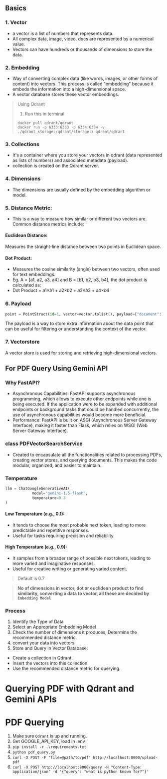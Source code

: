 ## Basics
### 1. Vector
* a vector is a list of numbers that represents data.
* All complex data, image, video, docs are represented by a numerical value.
* Vectors can have hundreds or thousands of dimensions to store the data.

### 2. Embedding
* Way of converting complex data (like words, images, or other forms of content) into vectors. This process is called "embedding" because it embeds the information into a high-dimensional space.
* A vector database stores these vector embeddings.

> Using Qdrant
> 1. Run this in terminal
> ```
> docker pull qdrant/qdrant
> docker run -p 6333:6333 -p 6334:6334 -v ./qdrant_storage:/qdrant/storage:z qdrant/qdrant
> ```

### 3. Collections
* It's a container where you store your vectors in qdrant (data represented as lists of numbers) and associated metadata (payload).
* collection is created on the Qdrant server.

### 4. Dimensions
* The dimensions are usually defined by the embedding algorithm or model. 
### 5. Distance Metric: 
* This is a way to measure how similar or different two vectors are. Common distance metrics include:
#### Euclidean Distance: 
Measures the straight-line distance between two points in Euclidean space.
#### Dot Product: 
* Measures the cosine similarity (angle) between two vectors, often used for text embeddings.
* Eg. A = [a1, a2, a3, a4] and B = [b1, b2, b3, b4], the dot product is calculated as: 
* Dot Product = 𝑎1×𝑏1 + 𝑎2×𝑏2 + 𝑎3×𝑏3 + 𝑎4×𝑏4

### 6. Payload
```py
point = PointStruct(id=1, vector=vector.tolist(), payload={"document": "Python Programming"})
```
The payload is a way to store extra information about the data point that can be useful for filtering or understanding the context of the vector.

### 7. Vectorstore
A vector store is used for storing and retrieving high-dimensional vectors.

## For PDF Query Using Gemini API
### Why FastAPI? 
* Asynchronous Capabilities: FastAPI supports asynchronous programming, which allows to execute other endpoints while one is being executed. 
If the application were to be expanded with additional endpoints or background tasks that could be handled concurrently, the use of asynchronous capabilities would become more beneficial.
* Performance: FastAPI is built on ASGI (Asynchronous Server Gateway Interface), making it faster than Flask, which relies on WSGI (Web Server Gateway Interface). 

### class PDFVectorSearchService
* Created to encapsulate all the functionalities related to processing PDFs, creating vector stores, and querying documents. This makes the code modular, organized, and easier to maintain.
### Temperature
```py
llm = ChatGoogleGenerativeAI(
            model="gemini-1.5-flash",
            temperature=0.3
)
```
#### Low Temperature (e.g., 0.1):

* It tends to choose the most probable next token, leading to more predictable and repetitive responses.
* Useful for tasks requiring precision and reliability.

#### High Temperature (e.g., 0.9):

* It samples from a broader range of possible next tokens, leading to more varied and imaginative responses.
* Useful for creative writing or generating varied content.

> Default is 0.7



> __No of dimensions in vector, dot or euclidean product to find similarity, converting a data to vector, all these are decided by `Embedding Model`__

### Process
1. Identify the Type of Data
2. Select an Appropriate Embedding Model
3. Check the number of dimensions it produces, Determine the recommended distance metric.
4. convert your data into vectors
5. Store and Query in Vector Database:
* Create a collection in Qdrant.
* Insert the vectors into this collection.
* Use the recommended distance metric for querying.

# Querying PDF with Qdrant and Gemini APIs

# PDF Querying
1. Make sure `Qdrant` is up and running.
2. Get GOOGLE_API_KEY, load in .env
3. `pip install -r .\requirements.txt`
4. `python pdf_query.py`
5. `curl -X POST -F "file=@path/to/pdf" http://localhost:8000/upload-pdf`
6. `curl -X POST http://localhost:8000/query -H "Content-Type: application/json" -d '{"query": "what is python known for?"}'`
